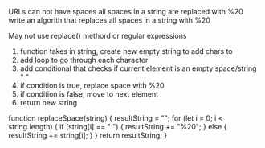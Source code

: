 URLs can not have spaces
all spaces in a string are replaced with %20
write an algorith that replaces all spaces in a string with %20

May not use replace() methord or regular expressions



1. function takes in string, create new empty string to add chars to
2. add loop to go through each character
3. add conditional that checks if current element is an empty space/string " "
4. if condition is true, replace space with %20
5. if condition is false, move to next element
6. return new string



function replaceSpace(string) {
  resultString = "";
  for (let i = 0; i < string.length) {
    if (string[i] == " ") {
      resultString += "%20";
    } else {
      resultString += string[i];
    }
  }
  return resultString;
}


